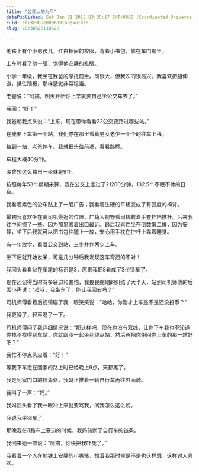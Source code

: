 ```yaml
---
title: "公交上的九年"
datePublished: Sat Jan 31 2015 03:05:17 GMT+0000 (Coordinated Universal Time)
cuid: cli3zd8ue000609ia5gxu1kzn
slug: 20230526110528

---
```


地铁上有个小男孩儿，红白相间的校服，背着小书包，靠在车门那里。

上车时看了他一眼，觉得他安静的扎眼。

小学一年级，我坐在我爸的摩托前坐。风很大，但我吹的很高兴。我喜欢把腿伸直，抵住踏板，那样感觉非常稳当。

老爸说：“阿描，明天开始你上学就要自己坐公交车去了。”

我回：“好！”

我爸朝我点头说：“上来，现在带你看看22公交要路过哪些站。”

在我要上车第一个站，我们停在那里看着男女老少一个个的往车上移。

每到一站，老爸停车。我就把头往前凑，看看路牌。

车程大概40分钟。

没曾想这么独自一坐就是9年。

按照每年53个星期来算，我在公交上度过了21200分钟，132.5个不眠不休的日夜。

我看着素色的公车贴上了一层广告；我看着生硬的平板变成了有弧度的椅背。

最初我喜欢坐在离司机最近的位置，广角大视野看司机戴着手套挂档推杆。后来我往中间挪了一些，因为那里离着出口最近。最后我索性坐在倒数第二排，因为安静，坐下后我就可以把书包往腿上一放，安心用手枕在护杆上靠着睡觉。

有一年放学，看着公交到站，三步并作两步上车。

坐下后就开始发呆，可是几分钟后我发现这车弯拐的不对！

我回头看看贴在车尾的标识是3，原来我把8看成了3坐错车了。

现在还记得当时有多窘迫和害怕，我畏畏缩缩的纠结了大半天，站到司机师傅的后面小声说：“叔叔，我坐车了，能让我回去吗？”

司机师傅看着后视镜瞄了我一眼笑笑说：“哈哈，你刚才上车是不是还没投币？”

我更臊了，轻声嗯了一下。

司机师傅问了我详细情况说：“那这样吧，现在也没有双线，让你下车我也不知道你找不找得到车站，你就跟我一起坐到终点站，然后再把你带回你上车的那一站好吧？”

我忙不停点头应着：“好！”

等我下车走在回家的路上时已经晚上9点，天都黑了。

我走到家门口的转角处，我妈正推着一辆自行车再往外面骑。

我叫了一声：“妈。”

我妈回头看了我一眼冲上来就要骂我，问我怎么这么晚。

我说我坐错车了。

那晚我在3路车上窘迫的时候，我妈骑断了自行车的链条。

我回来她一直说：“阿描，你快把我吓死了。”

我看着一个人在地铁上安静的小男孩，想着我那时候是不是也这样乖，这样讨人喜欢。